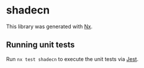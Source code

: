 # shadecn

This library was generated with [Nx](https://nx.dev).

## Running unit tests

Run `nx test shadecn` to execute the unit tests via [Jest](https://jestjs.io).
